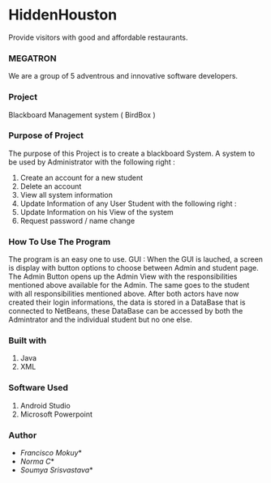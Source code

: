 # HiddenHouston
Provide visitors with good and affordable restaurants.


### MEGATRON
We are a group of 5 adventrous and innovative software developers.

### Project
Blackboard Management system ( BirdBox )

### Purpose of Project
The purpose of this Project is to create a blackboard System.
A system to be used by 
 Administrator with the following right :
  1. Create an account for a new student
  2. Delete an account
  3. View all system information
  4. Update Information of any User
 Student with the following right :
  1. Update Information on his View of the system
  2. Request password / name change 
  
  ### How To Use The Program
  
The program is an easy one to use.
   GUI : When the GUI is lauched, a screen is display with button options to choose between Admin
 and student page.
The Admin Button opens up the Admin View with the responsibilities mentioned above available for 
the Admin.
The same goes to the student with all responsibilities mentioned above.
After both actors have now created their login informations, the data is stored in a DataBase that is 
connected to NetBeans, these DataBase can be accessed by both the Admintrator and the individual student
but no one else.


### Built with
1. Java
2. XML

### Software Used
1. Android Studio
2. Microsoft Powerpoint

### Author
* *Francisco Mokuy**
* *Norma C**
* *Soumya Srisvastava**
